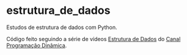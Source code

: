 # estrutura_de_dados
Estudos de estrutura de dados com Python.

Código feito seguindo a série de vídeos [Estrutura de Dados](https://www.youtube.com/watch?v=iE3_JWR-yaE&list=PL5TJqBvpXQv5Bb71AE5Cd_kB5rNsfU4Cp) do [Canal Programação Dinâmica](https://www.youtube.com/@pgdinamica).
